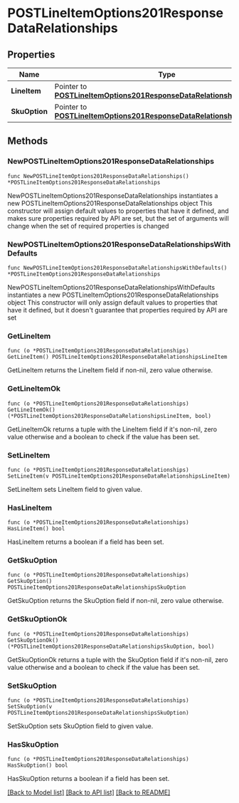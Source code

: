 # POSTLineItemOptions201ResponseDataRelationships

## Properties

Name | Type | Description | Notes
------------ | ------------- | ------------- | -------------
**LineItem** | Pointer to [**POSTLineItemOptions201ResponseDataRelationshipsLineItem**](POSTLineItemOptions201ResponseDataRelationshipsLineItem.md) |  | [optional] 
**SkuOption** | Pointer to [**POSTLineItemOptions201ResponseDataRelationshipsSkuOption**](POSTLineItemOptions201ResponseDataRelationshipsSkuOption.md) |  | [optional] 

## Methods

### NewPOSTLineItemOptions201ResponseDataRelationships

`func NewPOSTLineItemOptions201ResponseDataRelationships() *POSTLineItemOptions201ResponseDataRelationships`

NewPOSTLineItemOptions201ResponseDataRelationships instantiates a new POSTLineItemOptions201ResponseDataRelationships object
This constructor will assign default values to properties that have it defined,
and makes sure properties required by API are set, but the set of arguments
will change when the set of required properties is changed

### NewPOSTLineItemOptions201ResponseDataRelationshipsWithDefaults

`func NewPOSTLineItemOptions201ResponseDataRelationshipsWithDefaults() *POSTLineItemOptions201ResponseDataRelationships`

NewPOSTLineItemOptions201ResponseDataRelationshipsWithDefaults instantiates a new POSTLineItemOptions201ResponseDataRelationships object
This constructor will only assign default values to properties that have it defined,
but it doesn't guarantee that properties required by API are set

### GetLineItem

`func (o *POSTLineItemOptions201ResponseDataRelationships) GetLineItem() POSTLineItemOptions201ResponseDataRelationshipsLineItem`

GetLineItem returns the LineItem field if non-nil, zero value otherwise.

### GetLineItemOk

`func (o *POSTLineItemOptions201ResponseDataRelationships) GetLineItemOk() (*POSTLineItemOptions201ResponseDataRelationshipsLineItem, bool)`

GetLineItemOk returns a tuple with the LineItem field if it's non-nil, zero value otherwise
and a boolean to check if the value has been set.

### SetLineItem

`func (o *POSTLineItemOptions201ResponseDataRelationships) SetLineItem(v POSTLineItemOptions201ResponseDataRelationshipsLineItem)`

SetLineItem sets LineItem field to given value.

### HasLineItem

`func (o *POSTLineItemOptions201ResponseDataRelationships) HasLineItem() bool`

HasLineItem returns a boolean if a field has been set.

### GetSkuOption

`func (o *POSTLineItemOptions201ResponseDataRelationships) GetSkuOption() POSTLineItemOptions201ResponseDataRelationshipsSkuOption`

GetSkuOption returns the SkuOption field if non-nil, zero value otherwise.

### GetSkuOptionOk

`func (o *POSTLineItemOptions201ResponseDataRelationships) GetSkuOptionOk() (*POSTLineItemOptions201ResponseDataRelationshipsSkuOption, bool)`

GetSkuOptionOk returns a tuple with the SkuOption field if it's non-nil, zero value otherwise
and a boolean to check if the value has been set.

### SetSkuOption

`func (o *POSTLineItemOptions201ResponseDataRelationships) SetSkuOption(v POSTLineItemOptions201ResponseDataRelationshipsSkuOption)`

SetSkuOption sets SkuOption field to given value.

### HasSkuOption

`func (o *POSTLineItemOptions201ResponseDataRelationships) HasSkuOption() bool`

HasSkuOption returns a boolean if a field has been set.


[[Back to Model list]](../README.md#documentation-for-models) [[Back to API list]](../README.md#documentation-for-api-endpoints) [[Back to README]](../README.md)


